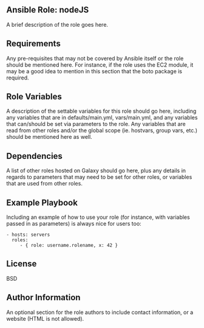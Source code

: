 ## Ansible Role: nodeJS

A brief description of the role goes here.

## Requirements


Any pre-requisites that may not be covered by Ansible itself or the role should be mentioned here. For instance, if the role uses the EC2 module, it may be a good idea to mention in this section that the boto package is required.

## Role Variables


A description of the settable variables for this role should go here, including any variables that are in defaults/main.yml, vars/main.yml, and any variables that can/should be set via parameters to the role. Any variables that are read from other roles and/or the global scope (ie. hostvars, group vars, etc.) should be mentioned here as well.

## Dependencies


A list of other roles hosted on Galaxy should go here, plus any details in regards to parameters that may need to be set for other roles, or variables that are used from other roles.

## Example Playbook


Including an example of how to use your role (for instance, with variables passed in as parameters) is always nice for users too:

    - hosts: servers
      roles:
         - { role: username.rolename, x: 42 }

## License


BSD

## Author Information


An optional section for the role authors to include contact information, or a website (HTML is not allowed).
